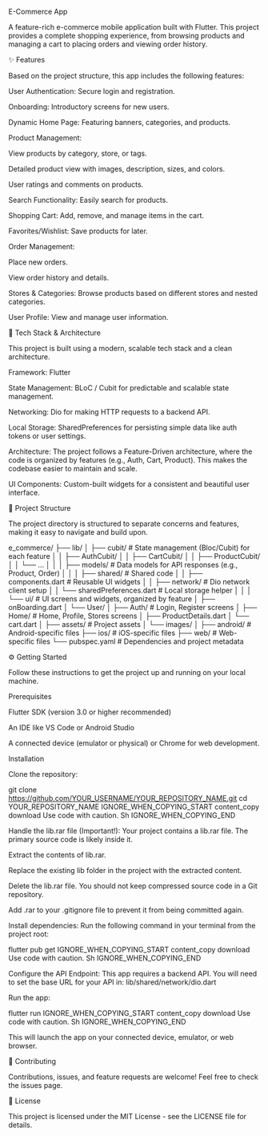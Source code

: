 E-Commerce App

A feature-rich e-commerce mobile application built with Flutter. This project provides a complete shopping experience, from browsing products and managing a cart to placing orders and viewing order history.

✨ Features

Based on the project structure, this app includes the following features:

User Authentication: Secure login and registration.

Onboarding: Introductory screens for new users.

Dynamic Home Page: Featuring banners, categories, and products.

Product Management:

View products by category, store, or tags.

Detailed product view with images, description, sizes, and colors.

User ratings and comments on products.

Search Functionality: Easily search for products.

Shopping Cart: Add, remove, and manage items in the cart.

Favorites/Wishlist: Save products for later.

Order Management:

Place new orders.

View order history and details.

Stores & Categories: Browse products based on different stores and nested categories.

User Profile: View and manage user information.

🚀 Tech Stack & Architecture

This project is built using a modern, scalable tech stack and a clean architecture.

Framework: Flutter

State Management: BLoC / Cubit for predictable and scalable state management.

Networking: Dio for making HTTP requests to a backend API.

Local Storage: SharedPreferences for persisting simple data like auth tokens or user settings.

Architecture: The project follows a Feature-Driven architecture, where the code is organized by features (e.g., Auth, Cart, Product). This makes the codebase easier to maintain and scale.

UI Components: Custom-built widgets for a consistent and beautiful user interface.

📂 Project Structure

The project directory is structured to separate concerns and features, making it easy to navigate and build upon.

e_commerce/
├── lib/
│   ├── cubit/          # State management (Bloc/Cubit) for each feature
│   │   ├── AuthCubit/
│   │   ├── CartCubit/
│   │   ├── ProductCubit/
│   │   └── ...
│   │
│   ├── models/         # Data models for API responses (e.g., Product, Order)
│   │
│   ├── shared/         # Shared code
│   │   ├── components.dart     # Reusable UI widgets
│   │   ├── network/            # Dio network client setup
│   │   └── sharedPreferences.dart # Local storage helper
│   │
│   └── ui/             # UI screens and widgets, organized by feature
│       ├── onBoarding.dart
│       └── User/
│           ├── Auth/           # Login, Register screens
│           ├── Home/           # Home, Profile, Stores screens
│           ├── ProductDetails.dart
│           └── cart.dart
│
├── assets/             # Project assets
│   └── images/
│
├── android/            # Android-specific files
├── ios/                # iOS-specific files
├── web/                # Web-specific files
└── pubspec.yaml        # Dependencies and project metadata

⚙️ Getting Started

Follow these instructions to get the project up and running on your local machine.

Prerequisites

Flutter SDK (version 3.0 or higher recommended)

An IDE like VS Code or Android Studio

A connected device (emulator or physical) or Chrome for web development.

Installation

Clone the repository:

git clone https://github.com/YOUR_USERNAME/YOUR_REPOSITORY_NAME.git
cd YOUR_REPOSITORY_NAME
IGNORE_WHEN_COPYING_START
content_copy
download
Use code with caution.
Sh
IGNORE_WHEN_COPYING_END

Handle the lib.rar file (Important!):
Your project contains a lib.rar file. The primary source code is likely inside it.

Extract the contents of lib.rar.

Replace the existing lib folder in the project with the extracted content.

Delete the lib.rar file. You should not keep compressed source code in a Git repository.

Add .rar to your .gitignore file to prevent it from being committed again.

Install dependencies:
Run the following command in your terminal from the project root:

flutter pub get
IGNORE_WHEN_COPYING_START
content_copy
download
Use code with caution.
Sh
IGNORE_WHEN_COPYING_END

Configure the API Endpoint:
This app requires a backend API. You will need to set the base URL for your API in:
lib/shared/network/dio.dart

Run the app:

flutter run
IGNORE_WHEN_COPYING_START
content_copy
download
Use code with caution.
Sh
IGNORE_WHEN_COPYING_END

This will launch the app on your connected device, emulator, or web browser.

🤝 Contributing

Contributions, issues, and feature requests are welcome! Feel free to check the issues page.

📄 License

This project is licensed under the MIT License - see the LICENSE file for details.
